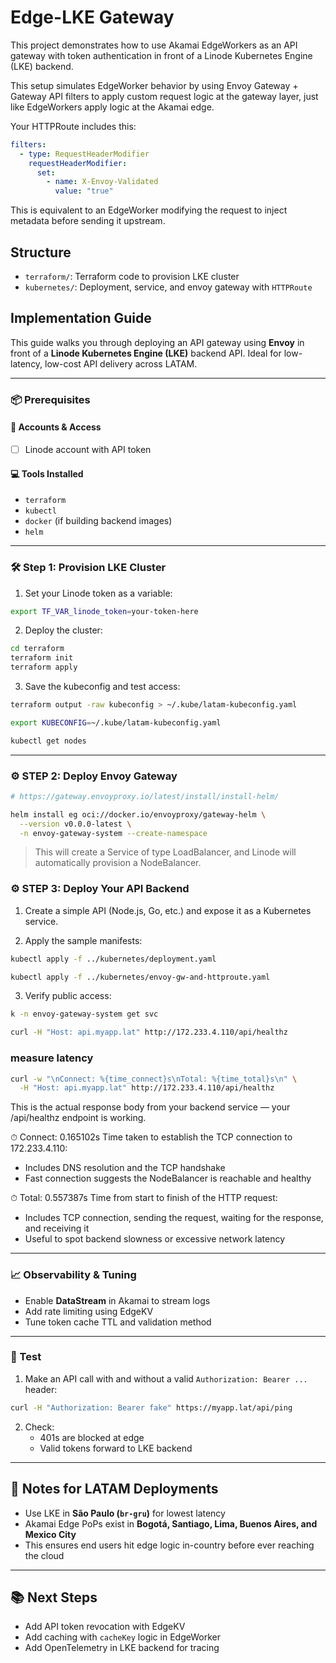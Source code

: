 # Edge-LKE Gateway

This project demonstrates how to use Akamai EdgeWorkers as an API gateway with token authentication in front of a Linode Kubernetes Engine (LKE) backend.

This setup simulates EdgeWorker behavior by using Envoy Gateway + Gateway API filters to apply custom request logic at the gateway layer, just like EdgeWorkers apply logic at the Akamai edge.

Your HTTPRoute includes this:
```yaml
filters:
  - type: RequestHeaderModifier
    requestHeaderModifier:
      set:
        - name: X-Envoy-Validated
          value: "true"
```
This is equivalent to an EdgeWorker modifying the request to inject metadata before sending it upstream.


## Structure

- `terraform/`: Terraform code to provision LKE cluster
- `kubernetes/`: Deployment, service, and envoy gateway with `HTTPRoute`


## Implementation Guide

This guide walks you through deploying an API gateway using **Envoy** in front of a **Linode Kubernetes Engine (LKE)** backend API. Ideal for low-latency, low-cost API delivery across LATAM.

---

### 📦 Prerequisites

#### 🔐 Accounts & Access

* [ ] Linode account with API token

#### 💻 Tools Installed

* `terraform`
* `kubectl`
* `docker` (if building backend images)
* `helm`

---

### 🛠️ Step 1: Provision LKE Cluster

1. Set your Linode token as a variable:

```bash
export TF_VAR_linode_token=your-token-here
```

2. Deploy the cluster:

```bash
cd terraform
terraform init
terraform apply
```

3. Save the kubeconfig and test access:

```bash
terraform output -raw kubeconfig > ~/.kube/latam-kubeconfig.yaml

export KUBECONFIG=~/.kube/latam-kubeconfig.yaml

kubectl get nodes
```

---

### ⚙️ STEP 2: Deploy Envoy Gateway

```bash
# https://gateway.envoyproxy.io/latest/install/install-helm/

helm install eg oci://docker.io/envoyproxy/gateway-helm \
  --version v0.0.0-latest \
  -n envoy-gateway-system --create-namespace


```
> This will create a Service of type LoadBalancer, and Linode will automatically provision a NodeBalancer.


### ⚙️ STEP 3: Deploy Your API Backend

1. Create a simple API (Node.js, Go, etc.) and expose it as a Kubernetes service.

2. Apply the sample manifests:

```bash
kubectl apply -f ../kubernetes/deployment.yaml

kubectl apply -f ../kubernetes/envoy-gw-and-httproute.yaml
```

3. Verify public access:

```bash
k -n envoy-gateway-system get svc

curl -H "Host: api.myapp.lat" http://172.233.4.110/api/healthz 


```

### measure latency

```bash
curl -w "\nConnect: %{time_connect}s\nTotal: %{time_total}s\n" \
  -H "Host: api.myapp.lat" http://172.233.4.110/api/healthz

```

This is the actual response body from your backend service — your /api/healthz endpoint is working.

⏱ Connect: 0.165102s
Time taken to establish the TCP connection to 172.233.4.110:
- Includes DNS resolution and the TCP handshake
- Fast connection suggests the NodeBalancer is reachable and healthy

⏱ Total: 0.557387s
Time from start to finish of the HTTP request:
- Includes TCP connection, sending the request, waiting for the response, and receiving it
- Useful to spot backend slowness or excessive network latency


---

### 📈 Observability & Tuning

* Enable **DataStream** in Akamai to stream logs
* Add rate limiting using EdgeKV
* Tune token cache TTL and validation method

---

### 🧪 Test

1. Make an API call with and without a valid `Authorization: Bearer ...` header:

```bash
curl -H "Authorization: Bearer fake" https://myapp.lat/api/ping
```

2. Check:
   * 401s are blocked at edge
   * Valid tokens forward to LKE backend

---

## 📌 Notes for LATAM Deployments

* Use LKE in **São Paulo (`br-gru`)** for lowest latency
* Akamai Edge PoPs exist in **Bogotá, Santiago, Lima, Buenos Aires, and Mexico City**
* This ensures end users hit edge logic in-country before ever reaching the cloud

---

## 📚 Next Steps

* Add API token revocation with EdgeKV
* Add caching with `cacheKey` logic in EdgeWorker
* Add OpenTelemetry in LKE backend for tracing

